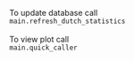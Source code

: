 To update database call <br>
`main.refresh_dutch_statistics`<br>
<br>
To view plot call<br>
`main.quick_caller`